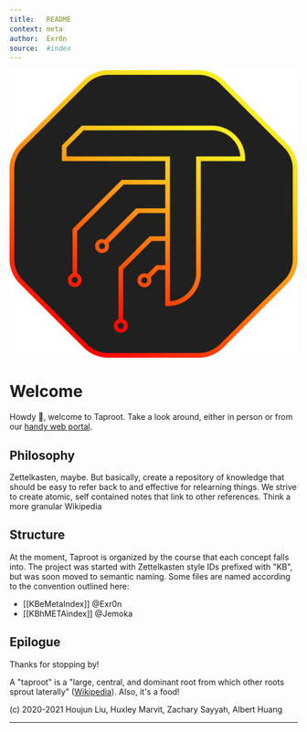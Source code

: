```yaml
---
title:   README
context: meta
author:  Exr0n
source:  #index
---
```


![Taproot Logo](./meta/taproot_logo_redorange.png)

# Welcome
Howdy :wave:, welcome to Taproot. Take a look around, either in person or from our [handy web portal](https://taproot.shabang.cf).

## Philosophy
Zettelkasten, maybe. But basically, create a repository of knowledge that should be easy to refer back to and effective for relearning things.
We strive to create atomic, self contained notes that link to other references. Think a more granular Wikipedia

## Structure

At the moment, Taproot is organized by the course that each concept falls into.
The project was started with Zettelkasten style IDs prefixed with "KB", but was soon moved to semantic naming.
Some files are named according to the convention outlined here: 

- [[KBeMetaIndex]] @Exr0n
- [[KBhMETAindex]] @Jemoka

## Epilogue

Thanks for stopping by!

A "taproot" is a "large, central, and dominant root from which other roots sprout laterally" ([Wikipedia](https://en.wikipedia.org/wiki/Taproot)). Also, it's a food!

(c) 2020-2021 Houjun Liu, Huxley Marvit, Zachary Sayyah, Albert Huang

---


